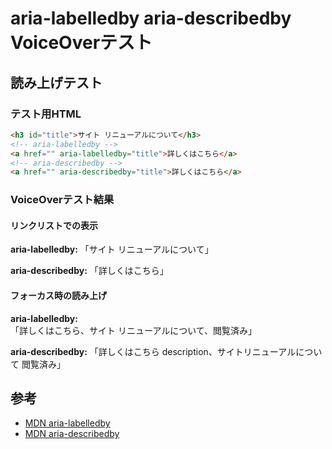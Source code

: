 # aria-labelledby aria-describedby VoiceOverテスト

## 読み上げテスト

### テスト用HTML

```html
<h3 id="title">サイト リニューアルについて</h3>
<!-- aria-labelledby -->
<a href="" aria-labelledby="title">詳しくはこちら</a>
<!-- aria-describedby -->
<a href="" aria-describedby="title">詳しくはこちら</a>
```

### VoiceOverテスト結果

#### リンクリストでの表示

**aria-labelledby:**
「サイト リニューアルについて」

**aria-describedby:**
「詳しくはこちら」

#### フォーカス時の読み上げ

**aria-labelledby:**
「詳しくはこちら、サイト リニューアルについて、閲覧済み」

**aria-describedby:**
「詳しくはこちら description、サイトリニューアルについて 閲覧済み」

## 参考
- [MDN aria-labelledby](https://developer.mozilla.org/ja/docs/Web/Accessibility/ARIA/Reference/Attributes/aria-labelledby)
- [MDN aria-describedby](https://developer.mozilla.org/ja/docs/Web/Accessibility/ARIA/Reference/Attributes/aria-describedby)
